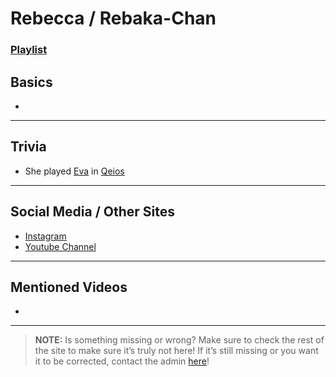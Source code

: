 # Rebecca / Rebaka-Chan
### [Playlist]()

## Basics
- 

----

## Trivia
- She played [Eva](../5.Characters/Qeios_Characters.md) in [Qeios](../6.Series/Qeios.md)

----

## Social Media / Other Sites
- [Instagram]()
- [Youtube Channel]()

----

## Mentioned Videos
- []()

----

> **NOTE:** Is something missing or wrong? Make sure to check the rest of the site to make sure it’s truly not here! If it’s still missing or you want it to be corrected, contact the admin [here](../chapter_2.md)!